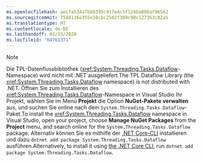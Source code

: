 ```yaml
---
ms.openlocfilehash: aecfa534a7bb0395c917e4c5f124ba80baf96562
ms.sourcegitcommit: 7588136e355e10cbc2582f389c90c127363c02a5
ms.translationtype: HT
ms.contentlocale: de-DE
ms.lasthandoff: 03/15/2020
ms.locfileid: "64761371"
---
```

> [!NOTE]
> <span data-ttu-id="4b8f0-101">Die TPL-Datenflussbibliothek (<xref:System.Threading.Tasks.Dataflow>-Namespace) wird nicht mit .NET ausgeliefert.</span><span class="sxs-lookup"><span data-stu-id="4b8f0-101">The TPL Dataflow Library (the <xref:System.Threading.Tasks.Dataflow> namespace) is not distributed with .NET.</span></span> <span data-ttu-id="4b8f0-102">Öffnen Sie zum Installieren des <xref:System.Threading.Tasks.Dataflow>-Namespace in Visual Studio Ihr Projekt, wählen Sie im Menü **Projekt** die Option **NuGet-Pakete verwalten** aus, und suchen Sie online nach dem `System.Threading.Tasks.Dataflow`-Paket.</span><span class="sxs-lookup"><span data-stu-id="4b8f0-102">To install the <xref:System.Threading.Tasks.Dataflow> namespace in Visual Studio, open your project, choose **Manage NuGet Packages** from the **Project** menu, and search online for the `System.Threading.Tasks.Dataflow` package.</span></span> <span data-ttu-id="4b8f0-103">Alternativ können Sie es mithilfe der [.NET Core-CLI](~/docs/core/tools/index.md) installieren und dazu `dotnet add package System.Threading.Tasks.Dataflow` ausführen.</span><span class="sxs-lookup"><span data-stu-id="4b8f0-103">Alternatively, to install it using [the .NET Core CLI](~/docs/core/tools/index.md), run `dotnet add package System.Threading.Tasks.Dataflow`.</span></span>
